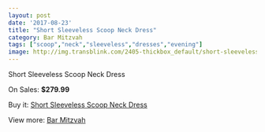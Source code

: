```yaml
---
layout: post
date: '2017-08-23'
title: "Short Sleeveless Scoop Neck Dress"
category: Bar Mitzvah
tags: ["scoop","neck","sleeveless","dresses","evening"]
image: http://img.transblink.com/2405-thickbox_default/short-sleeveless-scoop-neck-dress.jpg
---
```

Short Sleeveless Scoop Neck Dress

On Sales: **$279.99**
<a href="https://www.transblink.com/en/bar-mitzvah/777-short-sleeveless-scoop-neck-dress.html"><amp-img layout="responsive" width="600" height="600" src="//img.transblink.com/2405-thickbox_default/short-sleeveless-scoop-neck-dress.jpg" alt="Short Sleeveless Scoop Neck Dress 0" /></a>
<a href="https://www.transblink.com/en/bar-mitzvah/777-short-sleeveless-scoop-neck-dress.html"><amp-img layout="responsive" width="600" height="600" src="//img.transblink.com/2408-thickbox_default/short-sleeveless-scoop-neck-dress.jpg" alt="Short Sleeveless Scoop Neck Dress 1" /></a>
<a href="https://www.transblink.com/en/bar-mitzvah/777-short-sleeveless-scoop-neck-dress.html"><amp-img layout="responsive" width="600" height="600" src="//img.transblink.com/2407-thickbox_default/short-sleeveless-scoop-neck-dress.jpg" alt="Short Sleeveless Scoop Neck Dress 2" /></a>
<a href="https://www.transblink.com/en/bar-mitzvah/777-short-sleeveless-scoop-neck-dress.html"><amp-img layout="responsive" width="600" height="600" src="//img.transblink.com/2406-thickbox_default/short-sleeveless-scoop-neck-dress.jpg" alt="Short Sleeveless Scoop Neck Dress 3" /></a>

Buy it: [Short Sleeveless Scoop Neck Dress](https://www.transblink.com/en/bar-mitzvah/777-short-sleeveless-scoop-neck-dress.html "Short Sleeveless Scoop Neck Dress")

View more: [Bar Mitzvah](https://www.transblink.com/en/2-bar-mitzvah "Bar Mitzvah")
